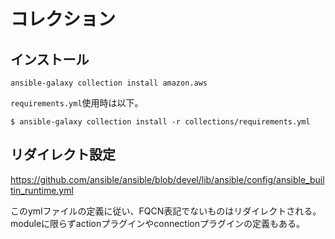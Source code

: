 # コレクション

## インストール

```console
ansible-galaxy collection install amazon.aws
```

`requirements.yml`使用時は以下。

```console
$ ansible-galaxy collection install -r collections/requirements.yml
```

## リダイレクト設定

<https://github.com/ansible/ansible/blob/devel/lib/ansible/config/ansible_builtin_runtime.yml>

このymlファイルの定義に従い、FQCN表記でないものはリダイレクトされる。  
moduleに限らずactionプラグインやconnectionプラグインの定義もある。
